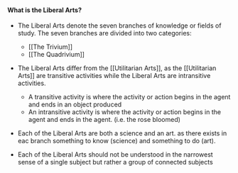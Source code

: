 #### What is the Liberal Arts?
- The Liberal Arts denote the seven branches of knowledge or fields of study. The seven branches are divided into two categories:
	- [[The Trivium]]
	- [[The Quadrivium]]

- The Liberal Arts differ from the [[Utilitarian Arts]], as the [[Utilitarian Arts]] are transitive activities while the Liberal Arts are intransitive activities. 
	- A transitive activity is where the activity or action begins in the agent and ends in an object produced
	- An intransitive activity is where the activity or action begins in the agent and ends in the agent. (i.e. the rose bloomed)

- Each of the Liberal Arts are both a science and an art. as there exists in eac branch something to know (science) and something to do (art).
- Each of the Liberal Arts should not be understood in the narrowest sense of a single subject but rather a group of connected subjects